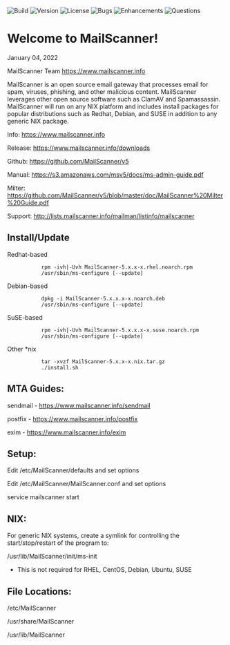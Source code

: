 ![Build](https://github.com/MailScanner/v5/workflows/Build/badge.svg?branch=master)
![Version](https://img.shields.io/github/v/release/MailScanner/v5)
![License](https://img.shields.io/github/license/MailScanner/v5)
![Bugs](https://img.shields.io/github/issues/MailScanner/v5/bug?color=red)
![Enhancements](https://img.shields.io/github/issues/MailScanner/v5/enhancement?color=blue)
![Questions](https://img.shields.io/github/issues/MailScanner/v5/question?color=green)

# Welcome to MailScanner!

January 04, 2022

MailScanner Team <https://www.mailscanner.info>

MailScanner is an open source email gateway that processes email for
spam, viruses, phishing, and other malicious content. MailScanner 
leverages other open source software such as ClamAV and 
Spamassassin. MailScanner will run on any NIX platform and includes
install packages for popular distributions such as Redhat, Debian, and
SUSE in addition to any generic NIX package.

Info:       https://www.mailscanner.info

Release:    https://www.mailscanner.info/downloads

Github:     https://github.com/MailScanner/v5

Manual:     https://s3.amazonaws.com/msv5/docs/ms-admin-guide.pdf

Milter:     https://github.com/MailScanner/v5/blob/master/doc/MailScanner%20Milter%20Guide.pdf

Support:    http://lists.mailscanner.info/mailman/listinfo/mailscanner

## Install/Update

Redhat-based
```
           rpm -ivh|-Uvh MailScanner-5.x.x-x.rhel.noarch.rpm
           /usr/sbin/ms-configure [--update]
```
Debian-based
```
           dpkg -i MailScanner-5.x.x.x-x.noarch.deb
           /usr/sbin/ms-configure [--update]
```
SuSE-based
```
           rpm -ivh|-Uvh MailScanner-5.x.x.x-x.suse.noarch.rpm
           /usr/sbin/ms-configure [--update]
```
Other *nix
```
           tar -xvzf MailScanner-5.x.x-x.nix.tar.gz
           ./install.sh
```

## MTA Guides:

  sendmail - https://www.mailscanner.info/sendmail
  
  postfix  - https://www.mailscanner.info/postfix
  
  exim     - https://www.mailscanner.info/exim


## Setup:

  Edit /etc/MailScanner/defaults and set options
  
  Edit /etc/MailScanner/MailScanner.conf and set options
  
  service mailscanner start


## NIX:

For generic NIX systems, create a symlink for controlling the start/stop/restart of the program to:

  /usr/lib/MailScanner/init/ms-init
  
  * This is not required for RHEL, CentOS, Debian, Ubuntu, SUSE

## File Locations:

  /etc/MailScanner
  
  /usr/share/MailScanner
  
  /usr/lib/MailScanner
